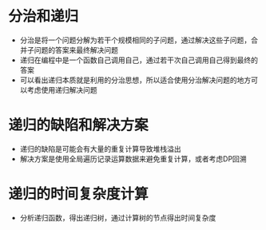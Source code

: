 # 分治和递归
- 分治是将一个问题分解为若干个规模相同的子问题，通过解决这些子问题，合并子问题的答案来最终解决问题
- 递归在编程中是一个函数自己调用自己，通过若干次自己调用自己得到最终的答案
- 可以看出递归本质就是利用的分治思想，所以适合使用分治解决问题的地方可以考虑使用递归解决问题


# 递归的缺陷和解决方案
- 递归的缺陷是可能会有大量的重复计算导致堆栈溢出
- 解决方案是使用全局遍历记录运算数据来避免重复计算，或者考虑DP回溯

# 递归的时间复杂度计算
- 分析递归函数，得出递归树，通过计算树的节点得出时间复杂度













